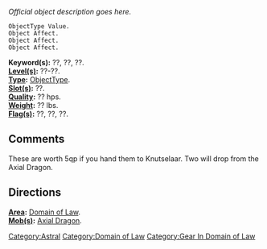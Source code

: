 *Official object description goes here.*

`ObjectType Value.`  
`Object Affect.`  
`Object Affect.`  
`Object Affect.`

**Keyword(s):** ??, ??, ??.  
**[Level(s)](Object_Level "wikilink"):** ??-??.  
**[Type](:Category:_Object_Types "wikilink"):**
[ObjectType](:Category:_Object_Types "wikilink").  
**[Slot(s)](Object_Slots "wikilink"):** ??.  
**[Quality](Object_Quality "wikilink"):** ?? hps.  
**[Weight](Object_Weight "wikilink"):** ?? lbs.  
**[Flag(s)](:Category:_Object_Flags "wikilink"):** ??, ??, ??.  

## Comments

These are worth 5qp if you hand them to Knutselaar. Two will drop from
the Axial Dragon.

## Directions

**[Area](:Category:_Areas "wikilink"):** [ Domain of
Law](:Category:Domain_of_Law "wikilink").  
**[Mob(s)](:Category:_Mobs "wikilink"):** [Axial
Dragon](Axial_Dragon "wikilink").  

[Category:Astral](Category:Astral "wikilink") [Category:Domain of
Law](Category:Domain_of_Law "wikilink") [Category:Gear In Domain of
Law](Category:Gear_In_Domain_of_Law "wikilink")

